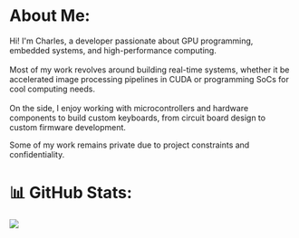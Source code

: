 # About Me:
Hi! I'm Charles, a developer passionate about GPU programming, embedded systems, and high-performance computing.<br><br>Most of my work revolves around building real-time systems, whether it be accelerated image processing pipelines in CUDA or programming SoCs for cool computing needs.<br><br>On the side, I enjoy working with microcontrollers and hardware components to build custom keyboards, from circuit board design to custom firmware development. 

Some of my work remains private due to project constraints and confidentiality.

# 📊 GitHub Stats:
![](https://github-readme-stats.vercel.app/api/top-langs/?username=charl024&theme=github_dark&hide_border=false&include_all_commits=false&count_private=false&layout=compact)


<!-- Proudly created with GPRM ( https://gprm.itsvg.in ) -->
